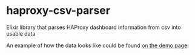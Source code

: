 # haproxy-csv-parser
Elixir library that parses HAProxy dashboard information from csv into usable data

An example of how the data looks like could be found [on the demo page](http://demo.haproxy.org/;csv).
